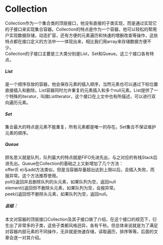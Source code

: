 # Collection

Collection作为一个集合类的顶层接口，他没有直接的子类实现，而是通过实现它的子接口来实现集合容器。Collection的特点是作为一个容器，他可以轻松的帮用户实现数据存储，动态扩容，还有方便的元素遍历和快速的增删改查等操作，这些特点都在接口定义的方法中一一体现出来，相比我们用array来存储数据方便不少。  
Collection的子接口主要是三大类分别是List，Set和Queue。这三个接口各有特点。  
##### List
是一个顺序存放的容器，他会保存元素的插入顺序，当然元素也可以通过下标位置直接插入和删除。List容器同时允许重复的元素插入和多个null元素。List提供了一个特殊的iterator，叫做ListIterator，这个接口在上文中也有所描述，可以进行双向遍历元素。
##### Set
集合最大的特点是元素不能重复，所有元素都是唯一的存在。Set集合不保证维护元素的顺序。
##### Queue
顾名思义就是队列，队列最大的特点就是FIFO先进先出，与之对应的有栈Stack后进先出。Queue在Collection的基础之上又新增加了几个方法：  
offer(E e)与add方法类似，但是当容器存量超出达到上限以后，会插入失败，而报异常。这个方法推荐使用。  
poll()返回并且删除队列的头元素，如果队列为空，返回null  
element()返回但不删除头元素，如果队列为空，会报异常。  
peek()返回但不删除头元素，如果队列为空，返回null。  

##### 总结：
本文对容器的顶层接口Collection及其子接口做了介绍，在这个接口的规范下，衍生出了非常多的子类，这些子类都风格迥异，各有千秋。但总体来说就是为了满足对容器内部元素的不同操作，无非就是快速存储，读取遍历，排序等等。后面的文章会逐一对其介绍。
